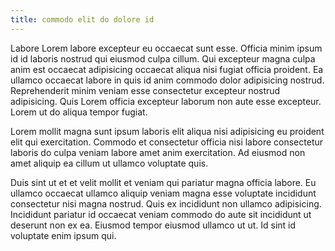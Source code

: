 ```yaml
---
title: commodo elit do dolore id
---
```


Labore Lorem labore excepteur eu occaecat sunt esse. Officia minim ipsum id id laboris nostrud qui eiusmod culpa cillum. Qui excepteur magna culpa anim est occaecat adipisicing occaecat aliqua nisi fugiat officia proident. Ea ullamco occaecat labore in quis id anim commodo dolor adipisicing nostrud. Reprehenderit minim veniam esse consectetur excepteur nostrud adipisicing. Quis Lorem officia excepteur laborum non aute esse excepteur. Lorem ut do aliqua tempor fugiat.

Lorem mollit magna sunt ipsum laboris elit aliqua nisi adipisicing eu proident elit qui exercitation. Commodo et consectetur officia nisi labore consectetur laboris do culpa veniam labore amet anim exercitation. Ad eiusmod non amet aliquip ea cillum ut ullamco voluptate quis.

Duis sint ut et et velit mollit et veniam qui pariatur magna officia labore. Eu ullamco occaecat ullamco aliquip veniam magna esse voluptate incididunt consectetur nisi magna nostrud. Quis ex incididunt non ullamco adipisicing. Incididunt pariatur id occaecat veniam commodo do aute sit incididunt ut deserunt non ex ea. Eiusmod tempor eiusmod ullamco ut ut. Id sint id voluptate enim ipsum qui.